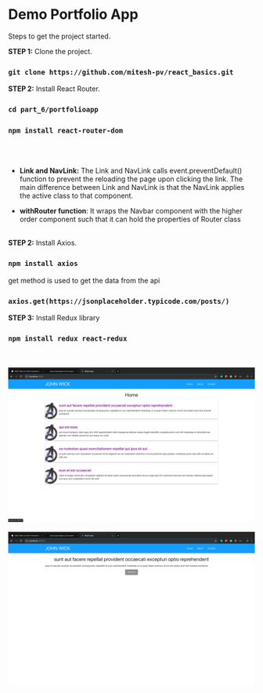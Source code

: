 # Demo Portfolio App

Steps to get the project started.

**STEP 1:** Clone the project. 
### `git clone https://github.com/mitesh-pv/react_basics.git`

**STEP 2:** Install React Router. 
### `cd part_6/portfolioapp`
### `npm install react-router-dom`

<br/><br/>
* **Link and NavLink:**
The Link and NavLink calls event.preventDefault() function to prevent the reloading the page upon clicking the link.
The main difference between Link and NavLink is that the NavLink applies the active class to that component.

* **withRouter function**:
It wraps the Navbar component with the higher order component such that it can hold the properties of Router class
<br/><br/>


**STEP 2:** Install Axios. 
### `npm install axios`
get method is used to get the data from the api
### `axios.get(https://jsonplaceholder.typicode.com/posts/)`


**STEP 3:** Install Redux library
### `npm install redux react-redux`


<br/><br/>
![App Image](./image/screenshot1.png)
<br/><br/>
![App Image](./image/screenshot2.png)
